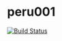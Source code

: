 # peru001
[![Build Status](https://dev.azure.com/santbp/bptest-westeu/_apis/build/status/bptest-westeu?branchName=master)](https://dev.azure.com/santbp/bptest-westeu/_build/latest?definitionId=1&branchName=master)
